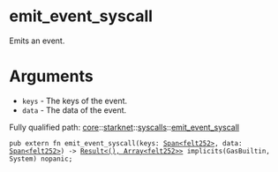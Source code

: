 # emit_event_syscall

Emits an event.
# Arguments

- `keys` - The keys of the event.
- `data` - The data of the event.

Fully qualified path: [core](./core.md)::[starknet](./core-starknet.md)::[syscalls](./core-starknet-syscalls.md)::[emit_event_syscall](./core-starknet-syscalls-emit_event_syscall.md)

<pre><code class="language-cairo">pub extern fn emit_event_syscall(keys: <a href="core-array-Span.html">Span&lt;felt252&gt;</a>, data: <a href="core-array-Span.html">Span&lt;felt252&gt;</a>) -&gt; <a href="core-result-Result.html">Result&lt;(), Array&lt;felt252&gt;&gt;</a> implicits(GasBuiltin, System) nopanic;</code></pre>

